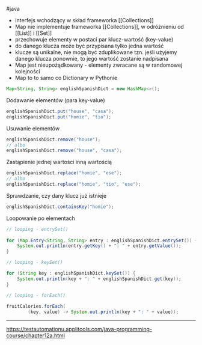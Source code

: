 #java 

- interfejs wchodzący w skład frameworka [[Collections]]
- Map nie implementuje frameworka [[Collections]], w odróżnieniu od [[List]] i [[Set]] 
- przechowuje elementy w postaci par klucz-wartość (key-value)
- do danego klucza może być przypisana tylko jedna wartość
- klucze są unikalne, nie mogą być zduplikowane tzn. jeśli użyjemy danego klucza ponownie, to jego wartość zostanie nadpisana
- Map jest nieupożądkowany - elementy zwracane są w randomowej kolejności
- Map to to samo co Dictionary w Pythonie

```java
Map<String, String> englishSpanishDict = new HashMap<>();
```

Dodawanie elementów (para key-value)
```java
englishSpanishDict.put("house", "casa");
englishSpanishDict.put("homie", "tio");
```

Usuwanie elementów
```java
englishSpanishDict.remove("house");
// albo
englishSpanishDict.remove("house", "casa");
```

Zastąpienie jednej wartości inną wartością
```java
englishSpanishDict.replace("homie", "ese");
// albo
englishSpanishDict.replace("homie", "tio", "ese");
```

Sprawdzanie, czy dany klucz już istnieje
```java
englishSpanishDict.containsKey("homie");
```

Loopowanie po elementach
```java
// looping - entrySet()  
  
for (Map.Entry<String, String> entry : englishSpanishDict.entrySet()) {  
    System.out.println(entry.getKey() + ": " + entry.getValue());  
}

// looping - keySet()

for (String key : englishSpanishDict.keySet()) {  
    System.out.println(key + ": " + englishSpanishDict.get(key));  
}

// looping - forEach()  
  
fruitCalories.forEach(  
        (key, value) -> System.out.println(key + ": " + value));
```

---
https://testautomationu.applitools.com/java-programming-course/chapter12a.html